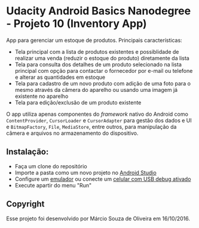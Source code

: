 # Udacity Android Basics Nanodegree - Projeto 10 (Inventory App)

App para gerenciar um estoque de produtos. Principais características:
- Tela principal com a lista de produtos existentes e possiblidade de realizar uma venda (reduzir o estoque do produto) diretamente da lista
- Tela para consulta dos detalhes de um produto selecionado na lista principal com opção para contactar o fornecedor por e-mail ou telefone e alterar as quantidades em estoque
- Tela para cadastro de um novo produto com adição de uma foto para o mesmo através da câmera do aparelho ou usando uma imagem já existente no aparelho
- Tela para edição/exclusão de um produto existente

O app utiliza apenas componentes do _framework_ nativo do Android como `ContentProvider`, `CursorLoader` e `CursorAdapter` para gestão dos dados e UI e `BitmapFactory`, `File`, `MediaStore`, entre outros, para manipulação da câmera e arquivos no armazenamento do dispositivo.

## Instalação:
- Faça um clone do repositório
- Importe a pasta como um novo projeto no [Android Studio](https://developer.android.com/studio/)
- Configure um [emulador](https://developer.android.com/studio/run/emulator) ou conecte um [celular com USB debug ativado](https://developer.android.com/studio/run/device)
- Execute apartir do menu "Run"

## Copyright

Esse projeto foi desenvolvido por Márcio Souza de Oliveira em 16/10/2016.

